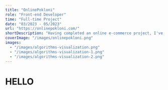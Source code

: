 ```yaml
---
title: "OnlinePokloni"
role: "Front-end Developer"
time: "Full-time Project"
date: "03/2023 - 05/2023"
url: "https://onlinepokloni.com/"
shortDescription: "Having completed an online e-commerce project, I've designed both front-end and back-end components. This comprehensive website seamlessly integrates user-friendly interfaces with robust functionality, providing a seamless online shopping experience."
coverImage: "/images/onlinepokloni.png"
images:
  - "/images/algorithms-visualization.png"
  - "/images/algorithms-visualization-1.png"
  - "/images/algorithms-visualization-2.png"
---
```


# HELLO
